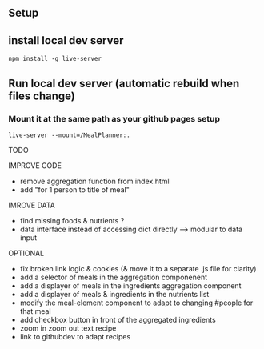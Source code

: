 
## Setup




## install local dev server

```
npm install -g live-server
```

## Run local dev server (automatic rebuild when files change)
### Mount it at the same path as your github pages setup
```
live-server --mount=/MealPlanner:.
```


TODO

 IMPROVE CODE
- remove aggregation function from index.html
- add "for 1 person to title of meal"

IMROVE DATA
- find missing foods & nutrients ?
- data interface instead of accessing dict directly --> modular to data input

OPTIONAL
- fix broken link logic & cookies (& move it to a separate .js file for clarity)
- add a selector of meals in the aggregation componenent
- add a displayer of meals in the ingredients aggregation component
- add a displayer of meals & ingredients in the nutrients list
- modify the meal-element component to adapt to changing #people for that meal
- add checkbox button in front of the aggregated ingredients
- zoom in zoom out text recipe
- link to githubdev to adapt recipes
